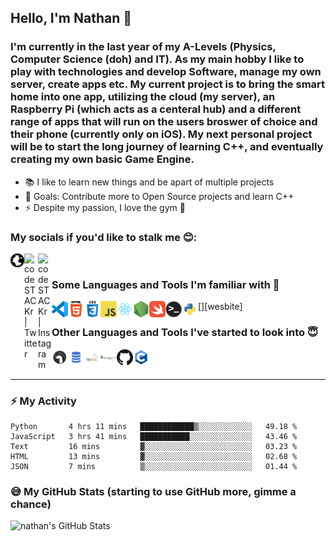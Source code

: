 ## Hello, I'm Nathan 👋

### I'm currently in the last year of my A-Levels (Physics, Computer Science (doh) and IT). As my main hobby I like to play with technologies and develop Software, manage my own server, create apps etc. My current project is to bring the smart home into one app, utilizing the cloud (my server), an Raspberry Pi (which acts as a centeral hub) and a different range of apps that will run on the users broswer of choice and their phone (currently only on iOS). My next personal project will be to start the long journey of learning C++, and eventually creating my own basic Game Engine.

- 📚 I like to learn new things and be apart of multiple projects
- 🥅 Goals: Contribute more to Open Source projects and learn C++
- ⚡ Despite my passion, I love the gym 💪

### My socials if you'd like to stalk me 😊:

[<img align="left" alt="codeSTACKr.com" width="22px" src="https://raw.githubusercontent.com/iconic/open-iconic/master/svg/globe.svg" />][website]
[<img align="left" alt="codeSTACKr | Twitter" width="22px" src="https://cdn.jsdelivr.net/npm/simple-icons@v3/icons/twitter.svg" />][twitter]
[<img align="left" alt="codeSTACKr | Instagram" width="22px" src="https://cdn.jsdelivr.net/npm/simple-icons@v3/icons/instagram.svg" />][instagram]

<br />

### Some Languages and Tools I'm familiar with 🧐

[<img align="left" alt="Visual Studio Code" width="26px" src="https://raw.githubusercontent.com/github/explore/80688e429a7d4ef2fca1e82350fe8e3517d3494d/topics/visual-studio-code/visual-studio-code.png" />][website]
[<img align="left" alt="HTML5" width="26px" src="https://raw.githubusercontent.com/github/explore/80688e429a7d4ef2fca1e82350fe8e3517d3494d/topics/html/html.png" />][website]
[<img align="left" alt="CSS3" width="26px" src="https://raw.githubusercontent.com/github/explore/80688e429a7d4ef2fca1e82350fe8e3517d3494d/topics/css/css.png" />][website]
[<img align="left" alt="JavaScript" width="26px" src="https://raw.githubusercontent.com/github/explore/80688e429a7d4ef2fca1e82350fe8e3517d3494d/topics/javascript/javascript.png" />][website]
[<img align="left" alt="React" width="26px" src="https://raw.githubusercontent.com/github/explore/80688e429a7d4ef2fca1e82350fe8e3517d3494d/topics/react/react.png" />][wesbite]
[<img align="left" alt="Node.js" width="26px" src="https://raw.githubusercontent.com/github/explore/80688e429a7d4ef2fca1e82350fe8e3517d3494d/topics/nodejs/nodejs.png" />][website]
[<img align="left" alt="Swift" width="26px" src="https://raw.githubusercontent.com/github/explore/80688e429a7d4ef2fca1e82350fe8e3517d3494d/topics/swift/swift.png" />][website]
[<img align="left" alt="Terminal" width="26px" src="https://raw.githubusercontent.com/github/explore/80688e429a7d4ef2fca1e82350fe8e3517d3494d/topics/terminal/terminal.png" />][website]
[<img align="left" alt="Python" width="26px" src="https://raw.githubusercontent.com/github/explore/80688e429a7d4ef2fca1e82350fe8e3517d3494d/topics/python/python.png" />][website]

### Other Languages and Tools I've started to look into 😇

[<img align="left" alt="Deno" width="26px" src="https://raw.githubusercontent.com/github/explore/361e2821e2dea67711cde99c9c40ed357061cf27/topics/deno/deno.png" />][website]
[<img align="left" alt="SQL" width="26px" src="https://raw.githubusercontent.com/github/explore/80688e429a7d4ef2fca1e82350fe8e3517d3494d/topics/sql/sql.png" />][website]
[<img align="left" alt="MySQL" width="26px" src="https://raw.githubusercontent.com/github/explore/80688e429a7d4ef2fca1e82350fe8e3517d3494d/topics/mysql/mysql.png" />][website]
[<img align="left" alt="MongoDB" width="26px" src="https://raw.githubusercontent.com/github/explore/80688e429a7d4ef2fca1e82350fe8e3517d3494d/topics/mongodb/mongodb.png" />][website]
[<img align="left" alt="GitHub" width="26px" src="https://raw.githubusercontent.com/github/explore/78df643247d429f6cc873026c0622819ad797942/topics/github/github.png" />][website]
[<img align="left" alt="C++" width="26px" src="https://raw.githubusercontent.com/github/explore/80688e429a7d4ef2fca1e82350fe8e3517d3494d/topics/c/c.png" />][website]

<br />
<br />

---

### ⚡️ My Activity
  
<!--START_SECTION:waka-->
```text
Python       4 hrs 11 mins   ████████████▒░░░░░░░░░░░░   49.18 % 
JavaScript   3 hrs 41 mins   ███████████░░░░░░░░░░░░░░   43.46 % 
Text         16 mins         ▓░░░░░░░░░░░░░░░░░░░░░░░░   03.23 % 
HTML         13 mins         ▓░░░░░░░░░░░░░░░░░░░░░░░░   02.68 % 
JSON         7 mins          ▒░░░░░░░░░░░░░░░░░░░░░░░░   01.44 % 
```
<!--END_SECTION:waka-->


### 😅 My GitHub Stats (starting to use GitHub more, gimme a chance)

<img align="left" alt="nathan's GitHub Stats" src="https://git.ellisn.com/api?username=nathan1258&show_icons=true&hide_border=true" />

[website]: https://ellisn.com
[twitter]: https://twitter.com/ellisn12581
[instagram]: https://instagram.com/nathan1258
